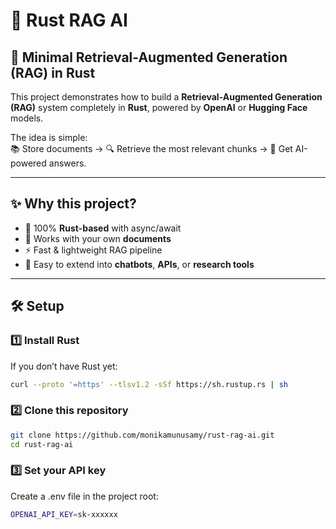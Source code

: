 # 🦀 Rust RAG AI

## 🤖 Minimal Retrieval-Augmented Generation (RAG) in Rust

This project demonstrates how to build a **Retrieval-Augmented Generation (RAG)** system completely in **Rust**, powered by **OpenAI** or **Hugging Face** models.  

The idea is simple:  
📚 Store documents → 🔍 Retrieve the most relevant chunks → 💬 Get AI-powered answers.  

---

## ✨ Why this project?
- 🦀 100% **Rust-based** with async/await  
- 📂 Works with your own **documents**  
- ⚡ Fast & lightweight RAG pipeline  
- 🔑 Easy to extend into **chatbots**, **APIs**, or **research tools**

---

## 🛠️ Setup

### 1️⃣ Install Rust
If you don’t have Rust yet:
```bash
curl --proto '=https' --tlsv1.2 -sSf https://sh.rustup.rs | sh
```

### **2️⃣ Clone this repository**
```bash
git clone https://github.com/monikamunusamy/rust-rag-ai.git
cd rust-rag-ai
```

### **3️⃣ Set your API key**
Create a .env file in the project root:
```bash
OPENAI_API_KEY=sk-xxxxxx
```

